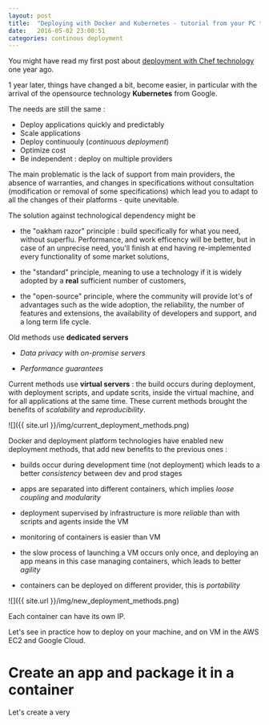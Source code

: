 ```yaml
---
layout: post
title:  "Deploying with Docker and Kubernetes - tutorial from your PC to AWS EC2, Google cloud or any private servers"
date:   2016-05-02 23:00:51
categories: continous deployment
---
```


You might have read my first post about [deployment with Chef technology](http://christopher5106.github.io/continous/deployment/2015/03/17/deployment-from-your-pc-to-your-cloud-best-practice.html) one year ago.

1 year later, things have changed a bit, become easier, in particular with the arrival of the opensource technology **Kubernetes** from Google.

The needs are still the same :

- Deploy applications quickly and predictably
- Scale applications
- Deploy continuouly (*continuous deployment*)
- Optimize cost
- Be independent : deploy on multiple providers

The main problematic is the lack of support from main providers, the absence of warranties, and changes in specifications without consultation (modification or removal of some specifications) which lead you to adapt to all the changes of their platforms - quite unevitable.

The solution against technological dependency might be

- the "oakham razor" principle : build specifically for what you need, without superflu. Performance, and work efficency will be better, but in case of an unprecise need, you'll finish at end having re-implemented every functionality of some market solutions,

- the "standard" principle, meaning to use a technology if it is widely adopted by a **real** sufficient number of customers,

- the "open-source" principle, where the community will provide lot's of advantages such as the wide adoption, the reliability, the number of features and extensions, the availability of developers and support, and a long term life cycle.

Old methods use **dedicated servers**

- *Data privacy with on-promise servers*

- *Performance guarantees*

Current methods use **virtual servers** : the build occurs during deployment, with deployment scripts, and update scrits, inside the virtual machine, and for all applications at the same time. These current methods brought the benefits of *scalability* and *reproducibility*.

![]({{ site.url }}/img/current_deployment_methods.png)

Docker and deployment platform technologies have enabled new deployment methods, that add new benefits to the previous ones :

- builds occur during development time (not deployment) which leads to a better *consistency* between dev and prod stages

- apps are separated into different containers, which implies *loose coupling* and *modularity*

- deployment supervised by infrastructure is more *reliable* than with scripts and agents inside the VM

- monitoring of containers is easier than VM

- the slow process of launching a VM occurs only once, and deploying an app means in this case managing containers, which leads to better *agility*

- containers can be deployed on different provider, this is *portability*

![]({{ site.url }}/img/new_deployment_methods.png)

Each container can have its own IP.

Let's see in practice how to deploy on your machine, and on VM in the AWS EC2 and Google Cloud.

# Create an app and package it in a container

Let's create a very
